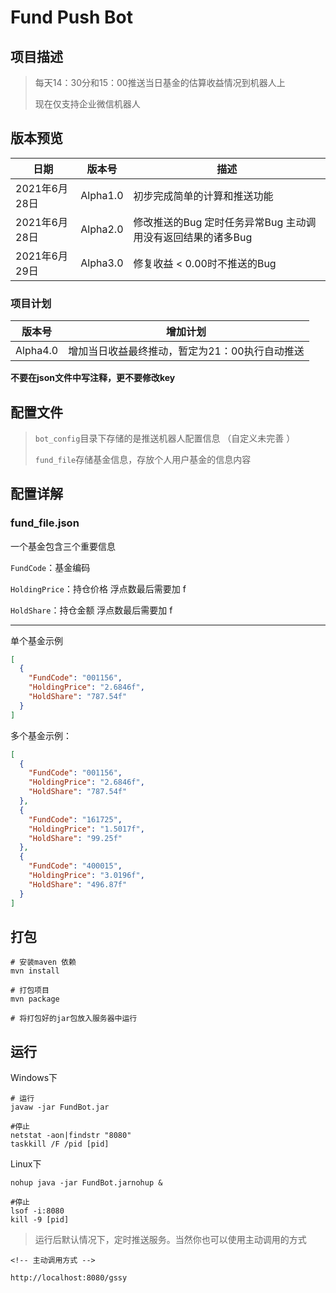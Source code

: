 # Fund Push Bot

## 项目描述



>每天14：30分和15：00推送当日基金的估算收益情况到机器人上
>
>现在仅支持企业微信机器人



## 版本预览

| 日期          | 版本号   | 描述                                                         |
| ------------- | -------- | ------------------------------------------------------------ |
| 2021年6月28日 | Alpha1.0 | 初步完成简单的计算和推送功能                                 |
| 2021年6月28日 | Alpha2.0 | 修改推送的Bug  定时任务异常Bug 主动调用没有返回结果的诸多Bug |
| 2021年6月29日 | Alpha3.0 | 修复收益 < 0.00时不推送的Bug                                 |

### 项目计划

| 版本号   | 增加计划                                       |
| -------- | ---------------------------------------------- |
| Alpha4.0 | 增加当日收益最终推动，暂定为21：00执行自动推送 |

**不要在json文件中写注释，更不要修改key**

## 配置文件

>`bot_config`目录下存储的是推送机器人配置信息 （自定义未完善 ）
>
>`fund_file`存储基金信息，存放个人用户基金的信息内容

## 配置详解

### fund_file.json

一个基金包含三个重要信息

`FundCode`：基金编码

`HoldingPrice`：持仓价格 浮点数最后需要加 f

`HoldShare`：持仓金额 浮点数最后需要加 f

---



单个基金示例

```json
[
  {
    "FundCode": "001156",
    "HoldingPrice": "2.6846f",
    "HoldShare": "787.54f"
  }
]
```



多个基金示例：

```json
[
  {
    "FundCode": "001156",
    "HoldingPrice": "2.6846f",
    "HoldShare": "787.54f"
  },
  {
    "FundCode": "161725",
    "HoldingPrice": "1.5017f",
    "HoldShare": "99.25f"
  },
  {
    "FundCode": "400015",
    "HoldingPrice": "3.0196f",
    "HoldShare": "496.87f"
  }
]
```

## 打包
```shell
# 安装maven 依赖
mvn install 

# 打包项目
mvn package

# 将打包好的jar包放入服务器中运行
```

## 运行

Windows下

```shell
# 运行
javaw -jar FundBot.jar

#停止
netstat -aon|findstr "8080"
taskkill /F /pid [pid]
```

Linux下

```shell
nohup java -jar FundBot.jarnohup &

#停止
lsof -i:8080
kill -9 [pid]
```

>
>
>运行后默认情况下，定时推送服务。当然你也可以使用主动调用的方式

```http
<!-- 主动调用方式 -->

http://localhost:8080/gssy
```

